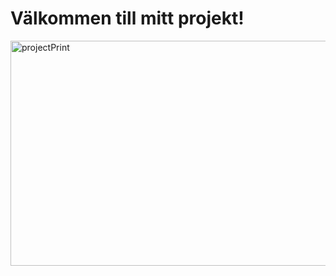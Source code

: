 <!DOCTYPE html>
<html lang="sv">
<head>
    <meta charset="UTF-8">
    <meta name="viewport" content="width=device-width, initial-scale=1.0">
    <title>Min video</title>
</head>
<body>

<h1>Välkommen till mitt projekt!</h1>

<!-- Lägg till bilden här -->
<img src="projectPrint.png" alt="projectPrint" width="640" height="360">

</body>
</html>
